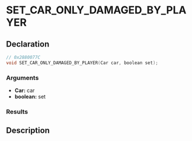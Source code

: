 # SET_CAR_ONLY_DAMAGED_BY_PLAYER

## Declaration
```cpp
// 0x2880077C
void SET_CAR_ONLY_DAMAGED_BY_PLAYER(Car car, boolean set);
```

### Arguments
- **Car:** car
- **boolean:** set

### Results

## Description
